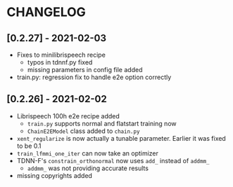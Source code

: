 # CHANGELOG

## [0.2.27] - 2021-02-03

- Fixes to minilibrispeech recipe
    - typos in tdnnf.py fixed
    - missing parameters in config file added
- train.py: regression fix to handle e2e option correctly

## [0.2.26] - 2021-02-02

- Librispeech 100h e2e recipe added
    - ``train.py`` supports normal and flatstart training now
    - ``ChainE2EModel`` class added to ``chain.py``
- ``xent_regularize`` is now actually a tunable parameter. Earlier it was fixed to be 0.1
- ``train_lfmmi_one_iter`` can now take an optimizer
- TDNN-F's ``constrain_orthonormal`` now uses ``add_`` instead of ``addmm_``
    - ``addmm_`` was not providing accurate results
- missing copyrights added
